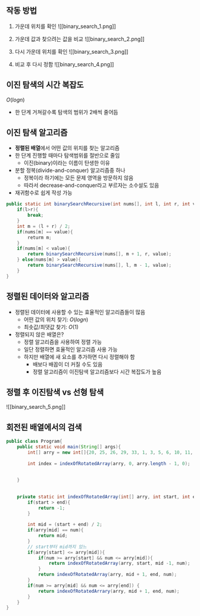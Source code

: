 
## 작동 방법

1. 가운데 위치를 확인
 ![[binary_search_1.png]]

 2. 가운데 값과 찾으려는 값을 비교
![[binary_search_2.png]]


3. 다시 가운데 위치를 확인
![[binary_search_3.png]]


4. 비교 후 다시 정함
![[binary_search_4.png]]



## 이진 탐색의 시간 복잡도

$O(log n)$ 

- 한 단계 거쳐갈수록 탐색의 범위가 2배씩 줄어듬


## 이진 탐색 알고리즘
- **정렬된 배열**에서 어떤 값의 위치를 찾는 알고리즘
- 한 단계 진행할 때마다 탐색범위를 절반으로 줄임
	- 이진(binary)이라는 이름이 탄생한 이유
- 분할 정복(divide-and-conquer) 알고리즘중 하나
	- 정복이라 하기에는 모든 문제 영역을 방문하지 않음
	- 따라서 decrease-and-conquer라고 부르자는 소수설도 있음
- 재귀함수로 쉽게 작성 가능

```java
public static int binarySearchRecursive(int nums[], int l, int r, int value){
	if(l>r){
		break;
	}
	int m = (l + r) / 2;
	if(nums[m] == value){
		returm m;
	}
	if(nums[m] < value){
		return binarySearchRecursive(nums[], m + 1, r, value);
	} else(nums[m] > value){
		return binarySearchRecursive(nums[], l, m - 1, value);
	}
}
```


## 정렬된 데이터와 알고리즘
- 정렬된 데이터에 사용할 수 있는 효율적인 알고리즘들이 많음
	- 어떤 값의 위치 찾기: $O(log n)$
	- 최솟값/최댓값 찾기: $O(1)$
- 정렬되지 않은 배열은?
	- 정렬 알고리즘을 사용하여 정렬 가능
	- 일단 정렬하면 효율적인 알고리즘 사용 가능
	- 하지만 배열에 새 요소를 추가하면 다시 정렬해야 함
		- 배보다 배꼽이 더 커질 수도 있음
		- 정렬 알고리즘이 이진탐색 알고리즘보다 시간 복잡도가 높음



## 정렬 후 이진탐색 vs 선형 탐색

![[binary_search_5.png]]



## 회전된 배열에서의 검색

```java
public class Program{
	public static void main(String[] args){
		int[] arry = new int[]{20, 25, 26, 29, 33, 1, 3, 5, 6, 10, 11, 19};
		
		int index = indexOfRotatedArray(arry, 0, arry.length - 1, 0);
		
		
	}
	
	
	private static int indexOfRotatedArray(int[] arry, int start, int end, int num){
		if(start > end){
			return -1;
		}
		
		int mid = (start + end) / 2;
		if(arry[mid] == num){
			return mid;
		}
		// start부터 mid까지 있느
		if(arry[start] <= arry[mid]){
			if(num >= arry[start] && num <= arry[mid]){
				return indexOfRotatedArray(arry, start, mid -1, num);
			}
			return indexOfRotatedArray(arry, mid + 1, end, num);
		}
		if(num >= arry[mid] && num <= arry[end]) {
			return indexOfRotatedArrary(arry, mid + 1, end, num);
		}
	}
}
```